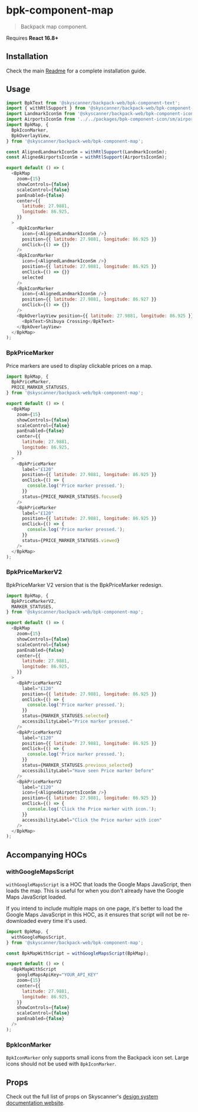 # bpk-component-map

> Backpack map component.

Requires **React 16.8+**

## Installation

Check the main [Readme](https://github.com/skyscanner/backpack#usage) for a complete installation guide.

## Usage

```js
import BpkText from '@skyscanner/backpack-web/bpk-component-text';
import { withRtlSupport } from '@skyscanner/backpack-web/bpk-component-icon';
import LandmarkIconSm from '@skyscanner/backpack-web/bpk-component-icon/sm/landmark';
import AirportsIconSm from '../../packages/bpk-component-icon/sm/airports';
import BpkMap, {
  BpkIconMarker,
  BpkOverlayView,
} from '@skyscanner/backpack-web/bpk-component-map';

const AlignedLandmarkIconSm = withRtlSupport(LandmarkIconSm);
const AlignedAirportsIconSm = withRtlSupport(AirportsIconSm);

export default () => (
  <BpkMap
    zoom={15}
    showControls={false}
    scaleControl={false}
    panEnabled={false}
    center={{
      latitude: 27.9881,
      longitude: 86.925,
    }}
  >
    <BpkIconMarker
      icon={<AlignedLandmarkIconSm />}
      position={{ latitude: 27.9881, longitude: 86.925 }}
      onClick={() => {}}
    />
    <BpkIconMarker
      icon={<AlignedLandmarkIconSm />}
      position={{ latitude: 27.9881, longitude: 86.925 }}
      onClick={() => {}}
      selected
    />
    <BpkIconMarker
      icon={<AlignedLandmarkIconSm />}
      position={{ latitude: 27.9881, longitude: 86.927 }}
      onClick={() => {}}
    />
    <BpkOverlayView position={{ latitude: 27.9881, longitude: 86.925 }}>
      <BpkText>Shibuya Crossing</BpkText>
    </BpkOverlayView>
  </BpkMap>
);
```

### BpkPriceMarker

Price markers are used to display clickable prices on a map.

```js
import BpkMap, {
  BpkPriceMarker,
  PRICE_MARKER_STATUSES,
} from '@skyscanner/backpack-web/bpk-component-map';

export default () => (
  <BpkMap
    zoom={15}
    showControls={false}
    scaleControl={false}
    panEnabled={false}
    center={{
      latitude: 27.9881,
      longitude: 86.925,
    }}
  >
    <BpkPriceMarker
      label="£120"
      position={{ latitude: 27.9881, longitude: 86.925 }}
      onClick={() => {
        console.log('Price marker pressed.');
      }}
      status={PRICE_MARKER_STATUSES.focused}
    />
    <BpkPriceMarker
      label="£120"
      position={{ latitude: 27.9881, longitude: 86.925 }}
      onClick={() => {
        console.log('Price marker pressed.');
      }}
      status={PRICE_MARKER_STATUSES.viewed}
    />
  </BpkMap>
);
```

### BpkPriceMarkerV2

BpkPriceMarker V2 version that is the BpkPriceMarker redesign.

```js
import BpkMap, {
  BpkPriceMarkerV2,
  MARKER_STATUSES,
} from '@skyscanner/backpack-web/bpk-component-map';

export default () => (
  <BpkMap
    zoom={15}
    showControls={false}
    scaleControl={false}
    panEnabled={false}
    center={{
      latitude: 27.9881,
      longitude: 86.925,
    }}
  >
    <BpkPriceMarkerV2
      label="£120"
      position={{ latitude: 27.9881, longitude: 86.925 }}
      onClick={() => {
        console.log('Price marker pressed.');
      }}
      status={MARKER_STATUSES.selected}
      accessibilityLabel="Price marker pressed."
    />
    <BpkPriceMarkerV2
      label="£120"
      position={{ latitude: 27.9881, longitude: 86.925 }}
      onClick={() => {
        console.log('Price marker pressed.');
      }}
      status={MARKER_STATUSES.previous_selected}
      accessibilityLabel="Have seen Price marker before"
    />
    <BpkPriceMarkerV2
      label="£120"
      icon={<AlignedAirportsIconSm />}
      position={{ latitude: 27.9881, longitude: 86.925 }}
      onClick={() => {
        console.log('Click the Price marker with icon.');
      }}
      accessibilityLabel="Click the Price marker with icon"
    />
  </BpkMap>
);
```

## Accompanying HOCs

### withGoogleMapsScript

`withGoogleMapsScript` is a HOC that loads the Google Maps JavaScript, then loads the map. This is useful for when you don't already have the Google Maps JavaScript loaded.

If you intend to include multiple maps on one page, it's better to load the Google Maps JavaScript in this HOC, as it ensures that script will not be re-downloaded every time it's used.

```js
import BpkMap, {
  withGoogleMapsScript,
} from '@skyscanner/backpack-web/bpk-component-map';

const BpkMapWithScript = withGoogleMapsScript(BpkMap);

export default () => (
  <BpkMapWithScript
    googleMapsApiKey="YOUR_API_KEY"
    zoom={15}
    center={{
      latitude: 27.9881,
      longitude: 86.925,
    }}
    showControls={false}
    scaleControl={false}
    panEnabled={false}
  />
);
```

### BpkIconMarker

`BpkIconMarker` only supports small icons from the Backpack icon set. Large icons should not be used with `BpkIconMarker`.

## Props

Check out the full list of props on Skyscanner's [design system documentation website](https://www.skyscanner.design/latest/components/map/web-rj4ymUaL#section-props-0f).

